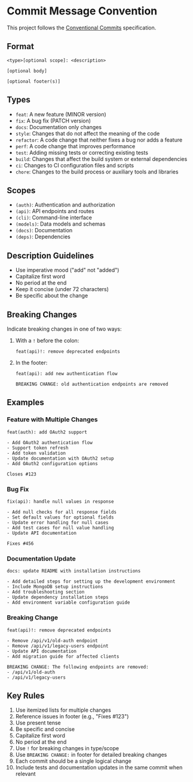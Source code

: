 # Commit Message Convention

This project follows the [Conventional Commits](https://www.conventionalcommits.org) specification.

## Format

```text
<type>[optional scope]: <description>

[optional body]

[optional footer(s)]
```

## Types

- `feat`: A new feature (MINOR version)
- `fix`: A bug fix (PATCH version)
- `docs`: Documentation only changes
- `style`: Changes that do not affect the meaning of the code
- `refactor`: A code change that neither fixes a bug nor adds a feature
- `perf`: A code change that improves performance
- `test`: Adding missing tests or correcting existing tests
- `build`: Changes that affect the build system or external dependencies
- `ci`: Changes to CI configuration files and scripts
- `chore`: Changes to the build process or auxiliary tools and libraries

## Scopes

- `(auth)`: Authentication and authorization
- `(api)`: API endpoints and routes
- `(cli)`: Command-line interface
- `(models)`: Data models and schemas
- `(docs)`: Documentation
- `(deps)`: Dependencies

## Description Guidelines

- Use imperative mood ("add" not "added")
- Capitalize first word
- No period at the end
- Keep it concise (under 72 characters)
- Be specific about the change

## Breaking Changes

Indicate breaking changes in one of two ways:

1. With a `!` before the colon:

    ```text
    feat(api)!: remove deprecated endpoints
    ```

2. In the footer:

    ```text
    feat(api): add new authentication flow

    BREAKING CHANGE: old authentication endpoints are removed
    ```

## Examples

### Feature with Multiple Changes

```text
feat(auth): add OAuth2 support

- Add OAuth2 authentication flow
- Support token refresh
- Add token validation
- Update documentation with OAuth2 setup
- Add OAuth2 configuration options

Closes #123
```

### Bug Fix

```text
fix(api): handle null values in response

- Add null checks for all response fields
- Set default values for optional fields
- Update error handling for null cases
- Add test cases for null value handling
- Update API documentation

Fixes #456
```

### Documentation Update

```text
docs: update README with installation instructions

- Add detailed steps for setting up the development environment
- Include MongoDB setup instructions
- Add troubleshooting section
- Update dependency installation steps
- Add environment variable configuration guide
```

### Breaking Change

```text
feat(api)!: remove deprecated endpoints

- Remove /api/v1/old-auth endpoint
- Remove /api/v1/legacy-users endpoint
- Update API documentation
- Add migration guide for affected clients

BREAKING CHANGE: The following endpoints are removed:
- /api/v1/old-auth
- /api/v1/legacy-users
```

## Key Rules

1. Use itemized lists for multiple changes
2. Reference issues in footer (e.g., "Fixes #123")
3. Use present tense
4. Be specific and concise
5. Capitalize first word
6. No period at the end
7. Use `!` for breaking changes in type/scope
8. Use `BREAKING CHANGE:` in footer for detailed breaking changes
9. Each commit should be a single logical change
10. Include tests and documentation updates in the same commit when relevant
